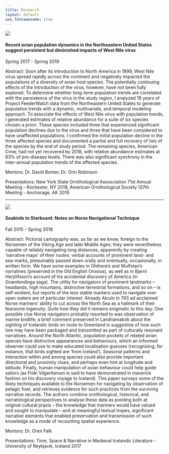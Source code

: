 ```yaml
---
title: Research
layout: default
use_fontawesome: true
---
```


<!-- Research -->

<div class="row content-row">
<div class="col-12 col-sm-4 image-wrapper">
    <img src="{{ site.baseurl }}/attachments/dupont_wnv_poster.png">
</div>
<div class="col-12 col-sm-8">
    <h4>Recent avian population dynamics in the Northeastern United States suggest persistent but diminished impacts of West Nile virus</h4>
    <p class="italic">Spring 2017 - Spring 2019</p>
    <p><span class="bold">Abstract:</span> Soon after its introduction to North America in 1999, West Nile virus spread rapidly across the continent and negatively impacted the populations of a diversity of avian host species. The potentially continuing effects of the introduction of the virus, however, have not been fully explored. To determine whether long-term population trends are correlated with the persistence of the virus in the study region, I analyzed 19 years of Project FeederWatch data from the Northeastern United States to generate population trends with a dynamic, multivariate, and temporal modeling approach. To associate the effects of West Nile virus with population trends, I generated estimates of relative abundance for a suite of six species chosen a priori. These species included three that experienced significant population declines due to the virus and three that have been considered to have unaffected populations. I confirmed the initial population decline in the three affected species and documented a partial and full recovery of two of the species by the end of study period. The remaining species, American Crow, had not yet recovered by 2018, with relative abundance estimates at 63% of pre-disease levels. There was also significant synchrony in the inter-annual population trends of the affected species.</p>
    <p><span class="bold">Mentors:</span> Dr. David Bonter, Dr. Orin Robinson</p>
    <p><span class="bold">Presentations:</span> New York State Ornithological Assosciation 71st Annual Meeting - Rochester, NY 2018, American Ornithological Society 137th Meeting - Anchorage, AK 2019</p>
</div>
</div>
<hr>

<div class="row content-row">
<div class="col-12 col-sm-4 image-wrapper">
    <img src="{{ site.baseurl }}/images/fulmar.jpg">
</div>
<div class="col-12 col-sm-8">
    <h4>Seabirds to Starboard: Notes on Norse Navigational Technique</h4>
    <p class="italic">Fall 2015 - Spring 2018</p>
    <p><span class="bold">Abstract:</span> Pictorial cartography was, as far as we know, foreign to the Norsemen of the Viking Age and later Middle Ages; they were nevertheless capable of reliably navigating long distances, apparently by creating ‘narrative maps’ of their routes: verbal accounts of prominent land- and sea-marks, presumably passed down orally and eventually, occasionally, in written form. We have some examples in Ohthere’s and Wulfstan’s narratives (preserved in the Old English Orosius), as well as in Bjarni Herjólfsson’s account of his accidental discovery of America (in Grœnlendinga saga). The utility for navigators of prominent landmarks – headlands, high mountains, distinctive terrestrial formations, and so on – is self-evident, but reports of the less stable markers used to navigate over open waters are of particular interest. Already Alcuin in 793 ad acclaimed Norse mariners’ ability to cut across the North Sea as a hallmark of their fearsome ingenuity. Quite how they did it remains enigmatic to this day. One possible clue Norse navigators probably resorted to was observation of marine birdlife; a brief comment preserved in Landnámabók about the sighting of Icelandic birds en route to Greenland is suggestive of how such lore may have been packaged and transmitted as part of culturally resonant narratives. Around the North Atlantic, population pockets of related avian species have distinctive appearances and behaviours, which an informed observer could use to make educated localisation guesses (recognising, for instance, that birds sighted are ‘from Iceland’). Seasonal patterns and interaction within and among species could also provide important directional and proximity clues, and perhaps even hint at longitude and latitude. Finally, human manipulation of avian behaviour could help guide sailors (as Flóki Vilgerðarson is said to have demonstrated in maverick fashion on his discovery voyage to Iceland). This paper surveys some of the likely techniques available to the Norsemen for navigating by observation of pelagic fowl, and retrieves evidence for such practices from the surviving narrative records. The authors combine ornithological, historical, and narratological perspectives to analyse these data as pointing both at original cultural praxis – the knowledge that mariners would have valued and sought to manipulate – and at meaningful textual tropes, significant narrative elements that enabled preservation and transmission of such knowledge as a mode of recounting spatial experience.</p>
    <p><span class="bold">Mentors:</span> Dr. Oren Falk</p>
    <p><span class="bold">Presentations:</span> Time, Space & Narrative in Medieval Icelandic Literature - University of Reykjavik, Iceland 2017</p>
</div>
</div>

